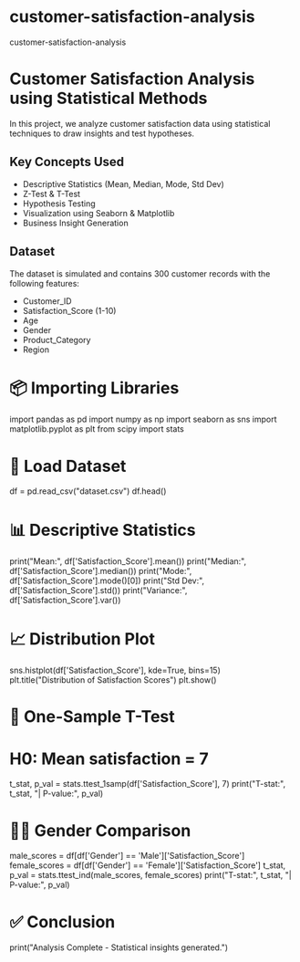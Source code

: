 # customer-satisfaction-analysis
customer-satisfaction-analysis
# Customer Satisfaction Analysis using Statistical Methods

In this project, we analyze customer satisfaction data using statistical techniques to draw insights and test hypotheses.

## Key Concepts Used
- Descriptive Statistics (Mean, Median, Mode, Std Dev)
- Z-Test & T-Test
- Hypothesis Testing
- Visualization using Seaborn & Matplotlib
- Business Insight Generation

## Dataset
The dataset is simulated and contains 300 customer records with the following features:
- Customer_ID
- Satisfaction_Score (1-10)
- Age
- Gender
- Product_Category
- Region

# 📦 Importing Libraries
import pandas as pd
import numpy as np
import seaborn as sns
import matplotlib.pyplot as plt
from scipy import stats

# 📂 Load Dataset
df = pd.read_csv("dataset.csv")
df.head()
# 📊 Descriptive Statistics
print("Mean:", df['Satisfaction_Score'].mean())
print("Median:", df['Satisfaction_Score'].median())
print("Mode:", df['Satisfaction_Score'].mode()[0])
print("Std Dev:", df['Satisfaction_Score'].std())
print("Variance:", df['Satisfaction_Score'].var())

# 📈 Distribution Plot
sns.histplot(df['Satisfaction_Score'], kde=True, bins=15)
plt.title("Distribution of Satisfaction Scores")
plt.show()
# 🧪 One-Sample T-Test
# H0: Mean satisfaction = 7
t_stat, p_val = stats.ttest_1samp(df['Satisfaction_Score'], 7)
print("T-stat:", t_stat, "| P-value:", p_val)

# 👩‍🦰 Gender Comparison
male_scores = df[df['Gender'] == 'Male']['Satisfaction_Score']
female_scores = df[df['Gender'] == 'Female']['Satisfaction_Score']
t_stat, p_val = stats.ttest_ind(male_scores, female_scores)
print("T-stat:", t_stat, "| P-value:", p_val)
# ✅ Conclusion
print("Analysis Complete - Statistical insights generated.")

